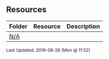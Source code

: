 ## Resources
| Folder | Resource | Description|
 | ------------|------------|------------|
 | [N/A](https://github.com/rugbyprof/5303-Adv-Database/tree/master/Resources/N/A) |

<sup>Last Updated: 2019-08-26 (Mon @ 11:52)</sup>